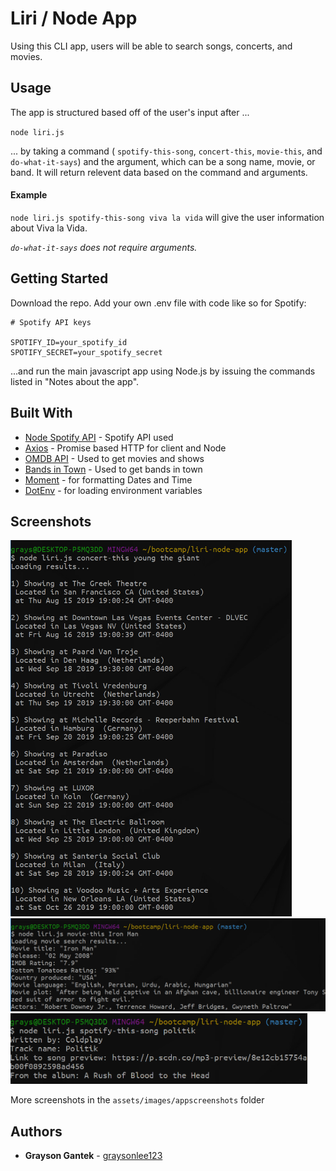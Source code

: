 # Liri / Node App

Using this CLI app, users will be able to search songs, concerts, and movies. 

## Usage

The app is structured based off of the user's input after ...

`node liri.js`

... by taking a command ( `spotify-this-song`, `concert-this`, `movie-this`, and `do-what-it-says`) and the argument, which can be a song name, movie, or band. It will return relevent data based on the command and arguments.

#### Example ####

`node liri.js spotify-this-song viva la vida` will give the user information about Viva la Vida.

_`do-what-it-says` does not require arguments._

## Getting Started

Download the repo. Add your own .env file with code like so for Spotify:

```
# Spotify API keys

SPOTIFY_ID=your_spotify_id
SPOTIFY_SECRET=your_spotify_secret
```

 ...and run the main javascript app using Node.js by issuing the commands listed in "Notes about the app". 

## Built With

* [Node Spotify API](https://www.npmjs.com/package/node-spotify-api) - Spotify API used
* [Axios](https://www.npmjs.com/package/axios) - Promise based HTTP for client and Node
* [OMDB API](http://www.omdbapi.com) - Used to get movies and shows
* [Bands in Town](https://www.artists.bandsintown.com) - Used to get bands in town
* [Moment](https://www.npmjs.com/package/moment) - for formatting Dates and Time
* [DotEnv](https://www.npmjs.com/package/dotenv) - for loading environment variables

## Screenshots

<img src="https://github.com/graysonlee123/liri-node-app/blob/master/assets/images/app-screenshots/concert-this%20young%20the%20giant.PNG?raw=true" alt="drawing" width="450"/>
</br>
<img src="https://github.com/graysonlee123/liri-node-app/blob/master/assets/images/app-screenshots/movie-this%20iron%20man.PNG?raw=true" alt="drawing" width="600"/>
</br>
<img src="https://github.com/graysonlee123/liri-node-app/blob/master/assets/images/app-screenshots/spotify-this-song%20politik.PNG?raw=true" alt="drawing" width="475"/>

More screenshots in the `assets/images/appscreenshots` folder

## Authors

* **Grayson Gantek** - [graysonlee123](https://github.com/graysonlee123)